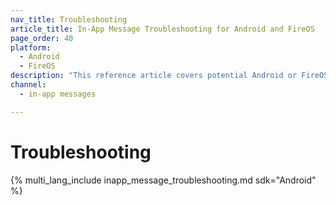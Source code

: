 ```yaml
---
nav_title: Troubleshooting
article_title: In-App Message Troubleshooting for Android and FireOS
page_order: 40
platform: 
  - Android
  - FireOS
description: "This reference article covers potential Android or FireOS in-app message troubleshooting topics."
channel:
  - in-app messages

---
```


# Troubleshooting

{% multi_lang_include inapp_message_troubleshooting.md sdk="Android" %}
